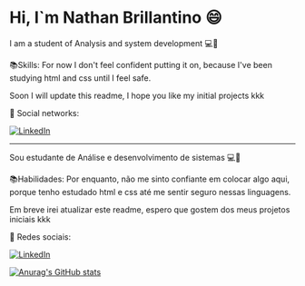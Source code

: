 # Hi, I`m Nathan Brillantino 😄


I am a student of Analysis and system development 💻📘



📚Skills: 
For now I don't feel confident putting it on, because I've been studying html and css until I feel safe.

Soon I will update this readme, I hope you like my initial projects kkk

💌   Social networks: <p align="center">

<a href="https://www.linkedin.com/in/nathan-brillantino-0312701b4/"><img src="https://img.shields.io/badge/LinkedIn-%230077B5.svg?&style=flat-square&logo=linkedin&logoColor=white" alt="LinkedIn"></a>

---

Sou estudante de Análise e desenvolvimento de sistemas 💻📘


📚Habilidades:
Por enquanto, não me sinto confiante em colocar algo aqui, porque tenho estudado html e css até me sentir seguro nessas linguagens.


Em breve irei atualizar este readme, espero que gostem dos meus projetos iniciais kkk

💌 Redes sociais: <p align="center">

<a href="https://www.linkedin.com/in/nathan-brillantino-0312701b4/"><img src="https://img.shields.io/badge/LinkedIn-%230077B5.svg?&style=flat-square&logo=linkedin&logoColor=white" alt="LinkedIn"></a>

[![Anurag's GitHub stats](https://github-readme-stats.vercel.app/api?Brillantino=anuraghazra)](https://github.com/anuraghazra/github-readme-stats)
